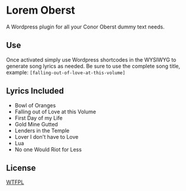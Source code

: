 # Lorem Oberst

A Wordpress plugin for all your Conor Oberst dummy text needs.

## Use

Once activated simply use Wordpress shortcodes in the WYSIWYG to generate song lyrics as needed. Be sure to use the complete song title, example: `[falling-out-of-love-at-this-volume]`

## Lyrics Included

* Bowl of Oranges
* Falling out of Love at this Volume
* First Day of my Life
* Gold Mine Gutted
* Lenders in the Temple
* Lover I don't have to Love
* Lua
* No one Would Riot for Less

## License

[WTFPL](http://www.wtfpl.net)